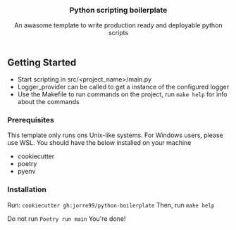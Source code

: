 <a name="readme-top"></a>

<!-- PROJECT LOGO -->
<br />
<div align="center">
<h3 align="center">Python scripting boilerplate</h3>
  <p align="center">
    An awasome template to write production ready and deployable python scripts
    <br />
    <br />
  </p>
</div>

<!-- GETTING STARTED -->
## Getting Started
- Start scripting in src/<project_name>/main.py
- Logger_provider can be called to get a instance of the configured logger
- Use the Makefile to run commands on the project, run `make help` for info about the commands

### Prerequisites
This template only runs ons Unix-like systems. For Windows users, please use WSL.
You should have the below installed on your machine
- cookiecutter
- poetry
- pyenv

### Installation
Run:
`cookiecutter gh:jorre99/python-boilerplate`
Then, run
`make help`

Do not run `Poetry run main`
You're done!

